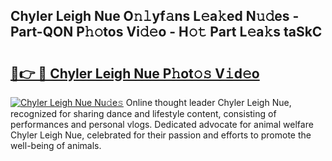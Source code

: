 ## Chyler Leigh Nue O𝚗𝚕yf𝚊ns L𝚎a𝚔ed N𝚞𝚍es - Part-QON P𝚑𝚘tos Vi𝚍𝚎o - H𝚘𝚝 Part L𝚎a𝚔s taSkC

# <h2><a href="http://kfcbqtv.oniu.top/?m=Chyler+Leigh+Nue">🔗👉 🔴 Chyler Leigh Nue P𝚑ot𝚘𝚜 V𝚒d𝚎o</a></h2>

[![Chyler Leigh Nue Nu𝚍e𝚜](https://i.imgur.com/0qMVB7G.gif)](http://kfcbqtv.oniu.top/?m=Chyler+Leigh+Nue)
Online thought leader Chyler Leigh Nue, recognized for sharing dance and lifestyle content, consisting of performances and personal vlogs. Dedicated advocate for animal welfare Chyler Leigh Nue, celebrated for their passion and efforts to promote the well-being of animals.  
